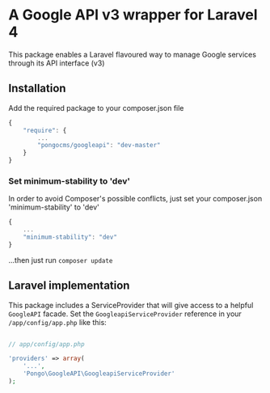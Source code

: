 # A Google API v3 wrapper for Laravel 4

This package enables a Laravel flavoured way to manage Google services through its API interface (v3)

## Installation

Add the required package to your composer.json file

```js
{
    "require": {
    	...
		"pongocms/googleapi": "dev-master"
	}
}
```

### Set minimum-stability to 'dev'

In order to avoid Composer's possible conflicts, just set your composer.json 'minimum-stability' to 'dev'

```js
{
	...
    "minimum-stability": "dev"
}
```

...then just run `composer update`

## Laravel implementation

This package includes a ServiceProvider that will give access to a helpful `GoogleAPI` facade.
Set the `GoogleapiServiceProvider` reference in your `/app/config/app.php` like this:

```php

// app/config/app.php

'providers' => array(
    '...',
    'Pongo\GoogleAPI\GoogleapiServiceProvider'
);
```